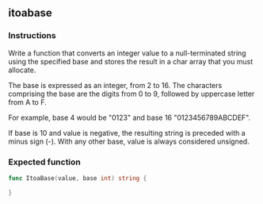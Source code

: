 ## itoabase

### Instructions

Write a function that converts an integer value to a null-terminated string
using the specified base and stores the result in a char array that you must
allocate.

The base is expressed as an integer, from 2 to 16. The characters comprising
the base are the digits from 0 to 9, followed by uppercase letter from A to F.

For example, base 4 would be "0123" and base 16 "0123456789ABCDEF".

If base is 10 and value is negative, the resulting string is preceded with a
minus sign (-). With any other base, value is always considered unsigned.

### Expected function

```go
func ItoaBase(value, base int) string {

}
```
